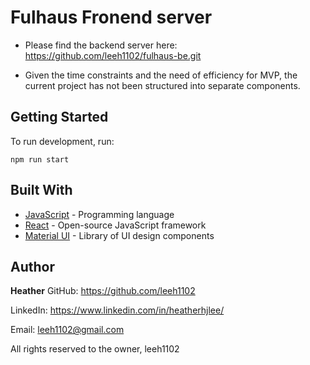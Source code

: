 # Fulhaus Fronend server

- Please find the backend server here: https://github.com/leeh1102/fulhaus-be.git

- Given the time constraints and the need of efficiency for MVP, the current project has not been structured into separate components.

## Getting Started

To run development, run:

```
npm run start
```

## Built With

- [JavaScript](https://developer.mozilla.org/en-US/docs/Web/JavaScript) - Programming language
- [React](https://reactjs.org/) - Open-source JavaScript framework
- [Material UI](https://mui.com/) - Library of UI design components

## Author

**Heather**
GitHub: https://github.com/leeh1102

LinkedIn: https://www.linkedin.com/in/heatherhjlee/

Email: leeh1102@gmail.com

All rights reserved to the owner, leeh1102
